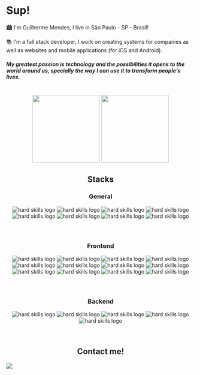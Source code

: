 <div>
    <h1> Sup!  </h1>
</div>

<p>🏙 I'm Guilherme Mendes, I live in São Paulo - SP - Brasil!</p>
<p>📚 I'm a full stack developer, I work on creating systems for companies as well as websites and mobile applications (for iOS and Android).</p>

<h5>
   My greatest passion is technology and the possibilities it opens to the world around us, specially the way I can
   use it to transform people's lives.
</h5>
&nbsp;

<div align="center">
   <img height="180em"
        src="https://github-readme-stats.vercel.app/api?username=Guiilhermendes&show_icons=true&theme=tokyonight" />
   <img height="180em"
       src="https://github-readme-stats.vercel.app/api/top-langs/?username=Guiilhermendes&layout=compact&theme=tokyonight&langs_count=7" />
</div>

<h2 style="text-align:center">Stacks</h2>

<h3 style="text-align:center">General</h2>
    <div align="center"
            style="text-align:center;margin-bottom:40px;padding-bottom:20px;border-bottom: 1px solid #FFF8">
            <img src="https://img.shields.io/badge/Git-101010?style=for-the-badge&logo=git&logoColor=F05032"
                alt='hard skills logo' />
            <img src="https://img.shields.io/badge/JavaScript-101010?style=for-the-badge&logo=javascript&logoColor=F7DF1E"
                alt='hard skills logo' />
            <img src="https://img.shields.io/badge/TypeScript-101010?style=for-the-badge&logo=typescript&logoColor=3178C6"
                alt='hard skills logo' />
            <img src="https://img.shields.io/badge/Python-101010?style=for-the-badge&logo=python&logoColor=ffdd54"
                alt='hard skills logo' />
            <img src="https://img.shields.io/badge/Vite-101010?style=for-the-badge&logo=vite&logoColor=54b9ff"
                alt='hard skills logo' />
            <img src="https://img.shields.io/badge/MongoDB-101010?style=for-the-badge&logo=mongodb&logoColor=2300ADD8"
                alt='hard skills logo' />
            <img src="https://img.shields.io/badge/Prisma-101010?style=for-the-badge&logo=prisma&logoColor=white"
                alt='hard skills logo' />
            <img src="https://img.shields.io/badge/AWS-101010?style=for-the-badge&logo=amazon&logoColor=2300ADD8"
                alt='hard skills logo' />
        </div>

<h3 style="text-align:center">Frontend</h2>
            <div align="center"
                style="text-align:center;margin-bottom:40px;padding-bottom:20px;border-bottom: 1px solid #FFF8">
                <img src="https://img.shields.io/badge/HTML5-101010?style=for-the-badge&logo=html5&logoColor=E34F26"
                    alt='hard skills logo' />
                <img src="https://img.shields.io/badge/CSS3-101010?style=for-the-badge&logo=css3&logoColor=1572B6"
                    alt='hard skills logo' />
                <img src="https://img.shields.io/badge/React.js-101010?style=for-the-badge&logo=react&logoColor=087ea4"
                    alt='hard skills logo' />
                <img src="https://img.shields.io/badge/ReactNative-101010?style=for-the-badge&logo=react&logoColor=61DAFB"
                    alt='hard skills logo' />
                <img src="https://img.shields.io/badge/React%20Router-101010?style=for-the-badge&logo=react-router&logoColor=CA4245"
                    alt='hard skills logo' />
                <img src="https://img.shields.io/badge/styled%20components-101010?style=for-the-badge&logo=styled-components&logoColor=DB7093"
                    alt='hard skills logo' />
                <img src="https://img.shields.io/badge/CSS%20Modules-101010?style=for-the-badge&logo=css-modules&logoColor=white"
                    alt='hard skills logo' />
                <img src="https://img.shields.io/badge/TailwindCss-101010?style=for-the-badge&logo=tailwind-css&logoColor=38bdf8"
                    alt='hard skills logo' />
                <img src="https://img.shields.io/badge/Hook%20Form-101010?style=for-the-badge&logo=react-hook-form&logoColor=EC5990"
                    alt='hard skills logo' />
                <img src="https://img.shields.io/badge/Expo-101010?style=for-the-badge&logo=expo&logoColor=gray"
                    alt='hard skills logo' />
                <img src="https://img.shields.io/badge/Axios-101010?style=for-the-badge&logo=axios&logoColor=5A29E4"
                    alt='hard skills logo' />
                <img src="https://img.shields.io/badge/Jest-101010?style=for-the-badge&logo=jest&logoColor=99415a"
                    alt='hard skills logo' />
            </div>

  <h3 style="text-align:center">Backend</h2>
                <div align="center"
                    style="text-align:center;margin-bottom:40px;padding-bottom:20px;border-bottom: 1px solid #FFF8">
                    <img src="https://img.shields.io/badge/Node-101010?style=for-the-badge&logo=node.js&logoColor=3f873f"
                        alt='hard skills logo' />
                    <img src="https://img.shields.io/badge/Express-101010?style=for-the-badge&logo=express&logoColor=2361DAFB"
                        alt='hard skills logo' />
                    <img src="https://img.shields.io/badge/Fastify-101010?style=for-the-badge&logo=fastify&logoColor=ffffff"
                        alt='hard skills logo' />
                    <img src="https://img.shields.io/badge/Zod-101010?style=for-the-badge&logo=zod&logoColor=3068b7"
                        alt='hard skills logo' />
                    <img src="https://img.shields.io/badge/Mocha-101010?style=for-the-badge&logo=mocha&logoColor=8d6748"
                        alt='hard skills logo' />
                </div>

  <h2 style="text-align:center">Contact me!
            </h3>

  <div>
                <a href="https://www.linkedin.com/in/guilhermemnds/" target="_blank"><img loading="lazy"
                        src="https://img.shields.io/badge/-LinkedIn-%230077B5?style=for-the-badge&logo=linkedin&logoColor=white"
                        target="_blank"></a>
            </div>

